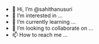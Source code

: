 - 👋 Hi, I’m @sahithanusuri
- 👀 I’m interested in ...
- 🌱 I’m currently learning ...
- 💞️ I’m looking to collaborate on ...
- 📫 How to reach me ...

<!---
sahithanusuri/sahithanusuri is a ✨ special ✨ repository because its `README.md` (this file) appears on your GitHub profile.
You can click the Preview link to take a look at your changes.
--->
